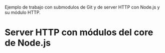 Ejemplo de trabajo con submodulos de Git y de server HTTP con Node.js y su módulo HTTP.

# Server HTTP con módulos del core de Node.js
